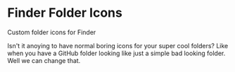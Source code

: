 # Finder Folder Icons
Custom folder icons for Finder

Isn't it anoying to have normal boring icons for your super cool folders? Like when you have a GitHub folder looking like just a simple bad looking folder. Well we can change that.
